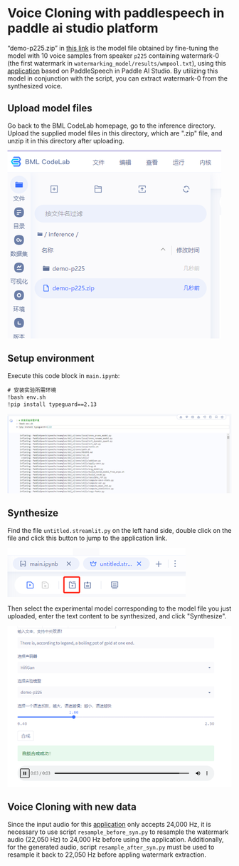 # Voice Cloning with paddlespeech in  paddle ai studio platform

“demo-p225.zip” in [this link](https://drive.google.com/drive/folders/18Ld-ZFlPzVE_JulwbcRh-szum7O2UzWK?usp=drive_link) is the model file obtained by fine-tuning the model with 10 voice samples from speaker `p225` containing watermark-0 (the first watermark in `watermarking_model/results/wmpool.txt`), using this [application](https://aistudio.baidu.com/projectdetail/5003396) based on PaddleSpeech in Paddle AI Studio. By utilizing this model in conjunction with the script, you can extract watermark-0 from the synthesized voice. 



## Upload model files
Go back to the BML CodeLab homepage, go to the inference directory. Upload the supplied model files in this directory, which are ".zip" file, and unzip it in this directory after uploading.

![Alt text](Figure/image.png)



## Setup environment
Execute this code block in `main.ipynb`:
```
# 安装实验所需环境
!bash env.sh
!pip install typeguard==2.13
```

![!\[Alt text\](image-2.png)](Figure/setup_environment.png)



## Synthesize
Find the file  `untitled.streamlit.py` on the left hand side, double click on the file and click this button to jump to the application link.

![Alt text](Figure/image-3.png)

Then select the experimental model corresponding to the model file you just uploaded, enter the text content to be synthesized, and click "Synthesize".

![Alt text](Figure/image-1.png)



## Voice Cloning with new data
Since the input audio for this [application](https://aistudio.baidu.com/projectdetail/5003396) only accepts 24,000 Hz, it is necessary to use script `resample_before_syn.py` to resample the watermark audio (22,050 Hz) to 24,000 Hz before using the application. Additionally, for the generated audio, script `resample_after_syn.py` must be used to resample it back to 22,050 Hz before appling watermark extraction.